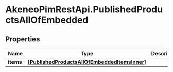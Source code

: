 # AkeneoPimRestApi.PublishedProductsAllOfEmbedded

## Properties

Name | Type | Description | Notes
------------ | ------------- | ------------- | -------------
**items** | [**[PublishedProductsAllOfEmbeddedItemsInner]**](PublishedProductsAllOfEmbeddedItemsInner.md) |  | [optional] 


